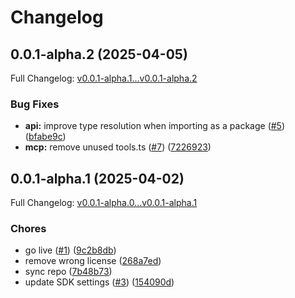 # Changelog

## 0.0.1-alpha.2 (2025-04-05)

Full Changelog: [v0.0.1-alpha.1...v0.0.1-alpha.2](https://github.com/Mirascope/lilypad-sdk-node/compare/v0.0.1-alpha.1...v0.0.1-alpha.2)

### Bug Fixes

* **api:** improve type resolution when importing as a package ([#5](https://github.com/Mirascope/lilypad-sdk-node/issues/5)) ([bfabe9c](https://github.com/Mirascope/lilypad-sdk-node/commit/bfabe9c60bc2673c1121ab1e3668ce4e4f0e357b))
* **mcp:** remove unused tools.ts ([#7](https://github.com/Mirascope/lilypad-sdk-node/issues/7)) ([7226923](https://github.com/Mirascope/lilypad-sdk-node/commit/72269236f98381d90cfe6e35737b3ed96f95e827))

## 0.0.1-alpha.1 (2025-04-02)

Full Changelog: [v0.0.1-alpha.0...v0.0.1-alpha.1](https://github.com/Mirascope/lilypad-sdk-node/compare/v0.0.1-alpha.0...v0.0.1-alpha.1)

### Chores

* go live ([#1](https://github.com/Mirascope/lilypad-sdk-node/issues/1)) ([9c2b8db](https://github.com/Mirascope/lilypad-sdk-node/commit/9c2b8dbadc366f05993aa8f36dacb54ff661f3a2))
* remove wrong license ([268a7ed](https://github.com/Mirascope/lilypad-sdk-node/commit/268a7eda48a1eb33216a09548c466309644a7368))
* sync repo ([7b48b73](https://github.com/Mirascope/lilypad-sdk-node/commit/7b48b73fd95d7c0a85a92aacc7ac89133f9fab4f))
* update SDK settings ([#3](https://github.com/Mirascope/lilypad-sdk-node/issues/3)) ([154090d](https://github.com/Mirascope/lilypad-sdk-node/commit/154090d540e867b83f03bb2079f3dd908e62d04f))
